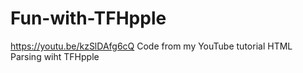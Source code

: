 # Fun-with-TFHpple
https://youtu.be/kzSlDAfg6cQ
Code from my YouTube tutorial HTML Parsing wiht TFHpple
